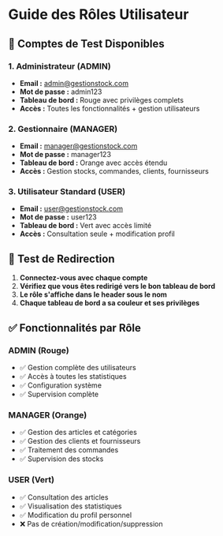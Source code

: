 # Guide des Rôles Utilisateur

## 🔐 Comptes de Test Disponibles

### 1. Administrateur (ADMIN)
- **Email :** admin@gestionstock.com
- **Mot de passe :** admin123
- **Tableau de bord :** Rouge avec privilèges complets
- **Accès :** Toutes les fonctionnalités + gestion utilisateurs

### 2. Gestionnaire (MANAGER)  
- **Email :** manager@gestionstock.com
- **Mot de passe :** manager123
- **Tableau de bord :** Orange avec accès étendu
- **Accès :** Gestion stocks, commandes, clients, fournisseurs

### 3. Utilisateur Standard (USER)
- **Email :** user@gestionstock.com
- **Mot de passe :** user123
- **Tableau de bord :** Vert avec accès limité
- **Accès :** Consultation seule + modification profil

## 🎯 Test de Redirection

1. **Connectez-vous avec chaque compte**
2. **Vérifiez que vous êtes redirigé vers le bon tableau de bord**
3. **Le rôle s'affiche dans le header sous le nom**
4. **Chaque tableau de bord a sa couleur et ses privilèges**

## ✅ Fonctionnalités par Rôle

### ADMIN (Rouge)
- ✅ Gestion complète des utilisateurs
- ✅ Accès à toutes les statistiques
- ✅ Configuration système
- ✅ Supervision complète

### MANAGER (Orange)
- ✅ Gestion des articles et catégories
- ✅ Gestion des clients et fournisseurs
- ✅ Traitement des commandes
- ✅ Supervision des stocks

### USER (Vert)
- ✅ Consultation des articles
- ✅ Visualisation des statistiques
- ✅ Modification du profil personnel
- ❌ Pas de création/modification/suppression